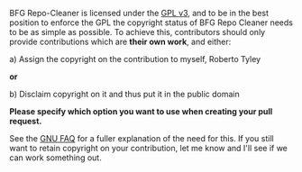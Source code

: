 BFG Repo-Cleaner is licensed under the [GPL v3](http://www.gnu.org/licenses/gpl.html), and to be in the best position to enforce the GPL the copyright status of BFG Repo Cleaner needs to be as simple as possible. To achieve this, contributors should only provide contributions which are **their own work**, and either:

a) Assign the copyright on the contribution to myself, Roberto Tyley

**or**

b) Disclaim copyright on it and thus put it in the public domain

**Please specify which option you want to use when creating your pull request.**

See the [GNU FAQ](http://www.gnu.org/licenses/gpl-faq.html#AssignCopyright) for a fuller explanation of the need for this. If you still want to retain copyright on your contribution, let me know and I'll see if we can work something out.
